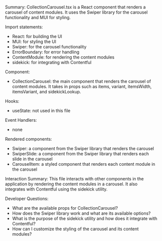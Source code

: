 Summary:
CollectionCarousel.tsx is a React component that renders a carousel of content modules. It uses the Swiper library for the carousel functionality and MUI for styling.

Import statements:
- React: for building the UI
- MUI: for styling the UI
- Swiper: for the carousel functionality
- ErrorBoundary: for error handling
- ContentModule: for rendering the content modules
- sidekick: for integrating with Contentful

Component:
- CollectionCarousel: the main component that renders the carousel of content modules. It takes in props such as items, variant, itemsWidth, itemsVariant, and sidekickLookup.

Hooks:
- useState: not used in this file

Event Handlers:
- none

Rendered components:
- Swiper: a component from the Swiper library that renders the carousel
- SwiperSlide: a component from the Swiper library that renders each slide in the carousel
- CarouselItem: a styled component that renders each content module in the carousel

Interaction Summary:
This file interacts with other components in the application by rendering the content modules in a carousel. It also integrates with Contentful using the sidekick utility.

Developer Questions:
- What are the available props for CollectionCarousel?
- How does the Swiper library work and what are its available options?
- What is the purpose of the sidekick utility and how does it integrate with Contentful?
- How can I customize the styling of the carousel and its content modules?